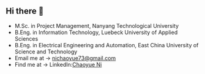 ## Hi there 👋

* M.Sc. in Project Management, Nanyang Technological University
* B.Eng. in Information Technology, Luebeck University of Applied Sciences
* B.Eng. in Electrical Engineering and Automation, East China University of Science and Technology 
* Email me at -> nichaoyue73@gmail.com
* Find me at -> LinkedIn:[Chaoyue Ni](https://www.linkedin.com/in/chaoyue-ni/)
